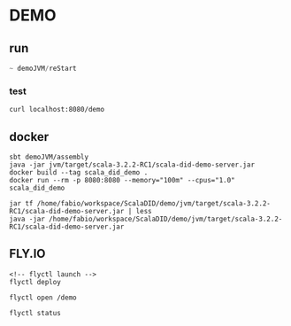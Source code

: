 # DEMO

## run

```sbt
~ demoJVM/reStart
```

### test

```shell
curl localhost:8080/demo
```

## docker
```shell
sbt demoJVM/assembly
java -jar jvm/target/scala-3.2.2-RC1/scala-did-demo-server.jar
docker build --tag scala_did_demo .
docker run --rm -p 8080:8080 --memory="100m" --cpus="1.0" scala_did_demo
```

```
jar tf /home/fabio/workspace/ScalaDID/demo/jvm/target/scala-3.2.2-RC1/scala-did-demo-server.jar | less
java -jar /home/fabio/workspace/ScalaDID/demo/jvm/target/scala-3.2.2-RC1/scala-did-demo-server.jar
```

## FLY.IO

```shell
<!-- flyctl launch -->
flyctl deploy

flyctl open /demo

flyctl status
```